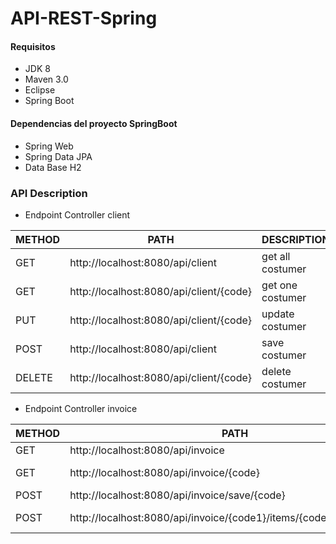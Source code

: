 # API-REST-Spring

#### Requisitos
- JDK 8 
- Maven 3.0
- Eclipse 
- Spring Boot

#### Dependencias del proyecto SpringBoot
- Spring Web
- Spring Data JPA
- Data Base H2

###  API Description 
- Endpoint Controller client

METHOD | PATH | DESCRIPTION 
------------|-----|------------
GET |http://localhost:8080/api/client | get all costumer
GET |http://localhost:8080/api/client/{code} | get one costumer
PUT |http://localhost:8080/api/client/{code} | update costumer
POST |http://localhost:8080/api/client | save costumer
DELETE |http://localhost:8080/api/client/{code} | delete costumer

- Endpoint Controller invoice

METHOD | PATH | DESCRIPTION 
------------|-----|------------
GET |http://localhost:8080/api/invoice | get all invoice
GET |http://localhost:8080/api/invoice/{code} | get one invoice
POST |http://localhost:8080/api/invoice/save/{code} | save invoice
POST |http://localhost:8080/api/invoice/{code1}/items/{code2}/add/{code3} | save item-quantity

